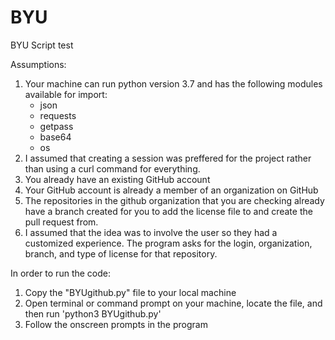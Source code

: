 # BYU
BYU Script test

Assumptions:
1) Your machine can run python version 3.7 and has the following modules available for import:
      - json
      - requests
      - getpass
      - base64
      - os
2) I assumed that creating a session was preffered for the project rather than using a curl command for everything. 
2) You already have an existing GitHub account
3) Your GitHub account is already a member of an organization on GitHub
4) The repositories in the github organization that you are checking already have a branch created for you to add the license file to and create the pull request from.
5) I assumed that the idea was to involve the user so they had a customized experience. The program asks for the login, organization, branch, and type of license for that repository.

In order to run the code: 
1) Copy the "BYUgithub.py" file to your local machine
2) Open terminal or command prompt on your machine, locate the file, and then run 'python3 BYUgithub.py'
3) Follow the onscreen prompts in the program

